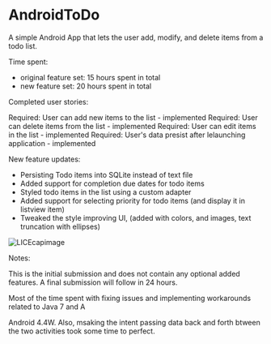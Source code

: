 AndroidToDo
===========

A simple Android App that lets the user add, modify, and delete items from a todo list.

Time spent: 
- original feature set: 15 hours spent in total
- new feature set: 20 hours spent in total

Completed user stories:

Required: User can add new items to the list - implemented
Required: User can delete items from the list - implemented
Required: User can edit items in the list - implemented
Required: User's data presist after lelaunching application - implemented

New feature updates:
- Persisting Todo items into SQLite instead of text file
- Added support for completion due dates for todo items
- Styled todo items in the list using a custom adapter
- Added support for selecting priority for todo items (and display it in listview item)
- Tweaked the style improving UI, (added with colors, and images, text truncation with ellipses)




![LICEcapimage](https://github.com/martasmith/AndroidToDo/blob/master/todo_new_submission.gif)

Notes:

This is the initial submission and does not contain any optional added features. A final submission will follow in 24 hours.

Most of the time spent with fixing issues and implementing workarounds related to Java 7 and A

Android 4.4W. Also, msaking the intent passing data back and forth btween the two activities took some time to perfect.
